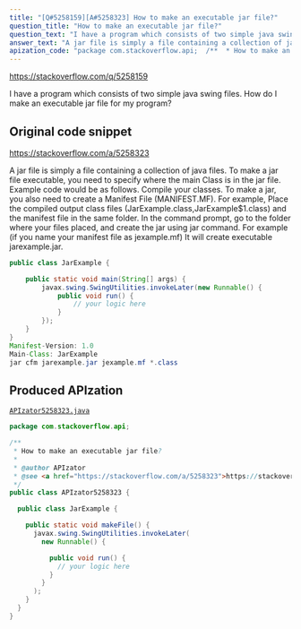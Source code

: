 ```yaml
---
title: "[Q#5258159][A#5258323] How to make an executable jar file?"
question_title: "How to make an executable jar file?"
question_text: "I have a program which consists of two simple java swing files. How do I make an executable jar file for my program?"
answer_text: "A jar file is simply a file containing a collection of java files. To make a jar file executable, you need to specify where the main Class is in the jar file. Example code would be as follows. Compile your classes. To make a jar, you also need to create a Manifest File (MANIFEST.MF). For example, Place the compiled output class files (JarExample.class,JarExample$1.class) and the manifest file in the same folder. In the command prompt, go to the folder where your files placed, and create the jar using jar command. For example (if you name your manifest file as jexample.mf) It will create executable jarexample.jar."
apization_code: "package com.stackoverflow.api;  /**  * How to make an executable jar file?  *  * @author APIzator  * @see <a href=\"https://stackoverflow.com/a/5258323\">https://stackoverflow.com/a/5258323</a>  */ public class APIzator5258323 {    public class JarExample {      public static void makeFile() {       javax.swing.SwingUtilities.invokeLater(         new Runnable() {            public void run() {             // your logic here           }         }       );     }   } }"
---
```


https://stackoverflow.com/q/5258159

I have a program which consists of two simple java swing files.
How do I make an executable jar file for my program?



## Original code snippet

https://stackoverflow.com/a/5258323

A jar file is simply a file containing a collection of java files. To make a jar file executable, you need to specify where the main Class is in the jar file. Example code would be as follows.
Compile your classes. To make a jar, you also need to create a Manifest File (MANIFEST.MF). For example,
Place the compiled output class files (JarExample.class,JarExample$1.class) and the manifest file in the same folder. In the command prompt, go to the folder where your files placed, and create the jar using jar command. For example (if you name your manifest file as jexample.mf)
It will create executable jarexample.jar.

```java
public class JarExample {

    public static void main(String[] args) {
        javax.swing.SwingUtilities.invokeLater(new Runnable() {
            public void run() {
                // your logic here
            }
        });
    }
}
Manifest-Version: 1.0
Main-Class: JarExample
jar cfm jarexample.jar jexample.mf *.class
```

## Produced APIzation

[`APIzator5258323.java`](https://github.com/pasqualesalza/apization-temp-data/raw/master/apizations/java/APIzator5258323.java)

```java
package com.stackoverflow.api;

/**
 * How to make an executable jar file?
 *
 * @author APIzator
 * @see <a href="https://stackoverflow.com/a/5258323">https://stackoverflow.com/a/5258323</a>
 */
public class APIzator5258323 {

  public class JarExample {

    public static void makeFile() {
      javax.swing.SwingUtilities.invokeLater(
        new Runnable() {

          public void run() {
            // your logic here
          }
        }
      );
    }
  }
}

```